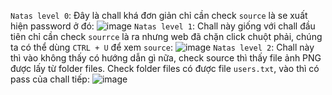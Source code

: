 `Natas level 0`:
Đây là chall khá đơn giản chỉ cần check `source` là se xuất hiện password ở đó:
![image](https://user-images.githubusercontent.com/96786536/147642324-378365b2-1248-4df3-8c82-49eb495da2d4.png)
`Natas level 1`:
Chall này giống với chall đầu tiên chỉ cần check `sourrce` là ra nhưng web đã chặn click chuột phải, chúng ta có thể dùng `CTRL + U` để xem `source`:
![image](https://user-images.githubusercontent.com/96786536/147642593-ae111bb8-7784-4645-b462-0f965de4e62a.png)
`Natas level 2`:
Chall này thì vào không thấy có hướng dẫn gì nữa, check source thì thấy file ảnh PNG được lấy từ folder files. Check folder files có được file `users.txt`, vào thì có pass của chall tiếp:
![image](https://user-images.githubusercontent.com/96786536/147645060-674519ce-408f-4bcc-85f5-2de5e48d350c.png)
